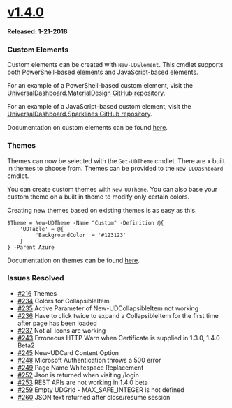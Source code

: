 # [v1.4.0](https://www.powershellgallery.com/packages/UniversalDashboard/1.4.0)

**Released: 1-21-2018**

### Custom Elements

Custom elements can be created with `New-UDElement`. This cmdlet supports both PowerShell-based elements and JavaScript-based elements. 

For an example of a PowerShell-based custom element, visit the [UniversalDashboard.MaterialDesign GitHub repository](https://github.com/ironmansoftware/ud-material-design). 

For an example of a JavaScript-based custom element, visit the [UniversalDashboard.Sparklines GitHub repository](https://github.com/ironmansoftware/ud-sparklines).

Documentation on custom elements can be found [here](custom-components.md).

### Themes

Themes can now be selected with the `Get-UDTheme` cmdlet. There are x built in themes to choose from. Themes can be provided to the `New-UDDashboard` cmdlet. 

You can create custom themes with `New-UDTheme`. You can also base your custom theme on a built in theme to modify only certain colors. 

Creating new themes based on existing themes is as easy as this. 

```
$Theme = New-UDTheme -Name "Custom" -Definition @{
    'UDTable' = @{
         'BackgroundColor' = '#123123'
    }
} -Parent Azure
```

Documentation on themes can be found [here](themes.md).

### Issues Resolved

- [\#216](https://github.com/adamdriscoll/poshprotools/issues/216) Themes
- [\#234](https://github.com/adamdriscoll/poshprotools/issues/234) Colors for CollapsibleItem
- [\#235](https://github.com/adamdriscoll/poshprotools/issues/235) Active Parameter of New-UDCollapsibleItem not working
- [\#236](https://github.com/adamdriscoll/poshprotools/issues/236) Have to click twice to expand a CollapsibleItem for the first time after page has been loaded 
- [\#237](https://github.com/adamdriscoll/poshprotools/issues/237) Not all icons are working
- [\#243](https://github.com/adamdriscoll/poshprotools/issues/243) Erroneous HTTP Warn when Certificate is supplied in 1.3.0, 1.4.0-Beta2
- [\#245](https://github.com/adamdriscoll/poshprotools/issues/245) New-UDCard Content Option
- [\#248](https://github.com/adamdriscoll/poshprotools/issues/248) Microsoft Authentication throws a 500 error
- [\#249](https://github.com/adamdriscoll/poshprotools/issues/249) Page Name Whitespace Replacement
- [\#252](https://github.com/adamdriscoll/poshprotools/issues/252) Json is returned when visiting /login
- [\#253](https://github.com/adamdriscoll/poshprotools/issues/253) REST APIs are not working in 1.4.0 beta
- [\#259](https://github.com/adamdriscoll/poshprotools/issues/259) Empty UDGrid - MAX_SAFE_INTEGER is not defined
- [\#260](https://github.com/adamdriscoll/poshprotools/issues/260) JSON text returned after close/resume session

